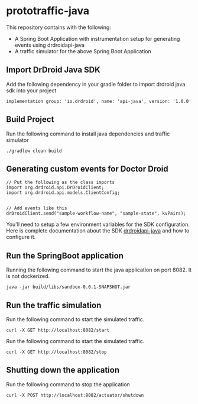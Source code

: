 # prototraffic-java
This repository contains with the following:
- A Spring Boot Application with instrumentation setup for generating events using drdroidapi-java
- A traffic simulator for the above Spring Boot Application


## Import DrDroid Java SDK
Add the following dependency in your gradle folder to import drdroid java sdk into your project
```
implementation group: 'io.drdroid', name: 'api-java', version: '1.0.0'
```

## Build Project
Run the following command to install java dependencies and traffic simulator
```
./gradlew clean build
```

## Generating custom events for Doctor Droid
```
// Put the following as the class imports
import org.drdroid.api.DrDroidClient;
import org.drdroid.api.models.ClientConfig;


// Add events like this
drDroidClient.send("sample-workflow-name", "sample-state", kvPairs);
```

You'll need to setup a few environment variables for the SDK configuration. Here is complete documentation about the SDK [drdroidapi-java](https://github.com/DrDroidLab/drdroidapi-java) and how to configure it.

## Run the SpringBoot application
Running the following command to start the java application on port 8082. It is not dockerized.
```
java -jar build/libs/sandbox-0.0.1-SNAPSHOT.jar
```


## Run the traffic simulation
Run the following command to start the simulated traffic.
```
curl -X GET http://localhost:8082/start
```

Run the following command to start the simulated traffic.
```
curl -X GET http://localhost:8082/stop
```

## Shutting down the application
Run the following command to stop the application
```
curl -X POST http://localhost:8082/actuator/shutdown
```